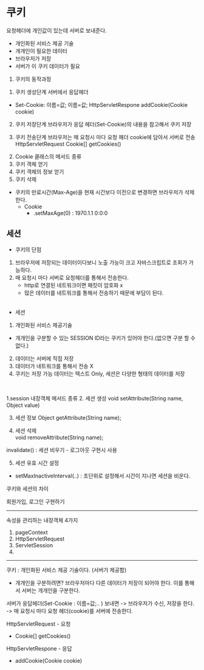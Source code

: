 # 쿠키
요청헤더에 개인값이 있는데 서버로 보내준다. 
- 개인화된 서비스 제공 기술
- 개개인이 필요한 데이터
- 브라우저가 저장
- 서버가 이 쿠키 데이터가 필요

1. 쿠키의 동작과정
1) 쿠키 생성단계
서버에서 응답헤더
- Set-Cookie: 이름=값; 이름=값;
HttpServletRespone
	addCookie(Cookie cookie)

2) 쿠키 저장단계
브라우저가 응답 헤더(Set-Cookie)의 내용을 참고해서 쿠키 저장

3) 쿠키 전송단계
브라우저는 매 요청시 마다 요청 헤더 cookie에 담아서 서버로 전송
HttpServletRequest
	Cookie[] getCookies()

2. Cookie 클래스의 메서드 종류
3. 쿠키 객체 얻기
4. 쿠키 객체의 정보 얻기
5. 쿠키 삭제
- 쿠키의 만료시간(Max-Age)을 현재 시간보다 이전으로 변경하면 브라우저가 삭제한다.
	- Cookie
		- .setMaxAge(0) : 1970.1.1 0:0:0

## 세션
- 쿠키의 단점
1) 브라우저에 저장되는 데이터이다보니 노출 가능이 크고 자바스크립트로 조회가 가능하다.
2) 매 요청시 마다 서버로 요청헤더를 통해서 전송한다.
	- http로 연결된 네트워크이면 패킷이 암호화 x
	- 많은 데이터를 네트워크를 통해서 전송하기 때문에 부담이 된다.
	<br>
	
- 세션
1) 개인화된 서비스 제공기술
- 개개인을 구분할 수 있는 SESSION ID라는 쿠키가 있어야 한다.(없으면 구분 할 수 없다.)

2) 데이터는 서버에 직접 저장
3) 데이터가 네트워크를 통해서 전송 X
4) 쿠키는 저장 가능 데이터는 텍스트 Only, 세션은 다양한 형태의 데이터를 저장

<br>

1.session 내장객체 메서드 종류
2. 세션 생성
	void setAttribute(String name, Object value)

3. 세션 정보
	Object getAttribute(String name);
	
4. 세션 삭제	
void removeAttribute(String name);

invalidate() : 세션 비우기 - 로그아웃 구현시 사용

5. 세션 유효 시간 설정
- setMaxInactiveInterval(..) : 초단위로 설정해서 시간이 지나면 세션을 비운다.

쿠키와 세션의 차이

회원가입, 로그인 구현하기


-------
속성을 관리하는 내장객체 4가지
1. pageContext
2. HttpServletRequest
3. ServletSession
4. 





-------------
쿠키 : 개인화된 서비스 제공 기술이다. (서버가 제공함)
- 개개인을 구분하려면? 브라우저마다 다른 데이터가 저장이 되어야 한다. 이를 통해서 서버는 개개인을 구분한다.

서버가 응답헤더(Set-Cookie : 이름=값;.. ) 보내면 -> 브라우저가 수신, 저장을 한다. -> 매 요청시 마다 요청 헤더(cookie)를 서버에 전송한다.

HttpServletRequest - 요청
- Cookie[] getCookies()

HttpServletRespone - 응답
- addCookie(Cookie cookie)


